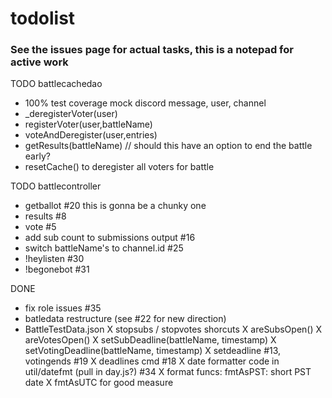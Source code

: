 # todolist

### See the issues page for actual tasks, this is a notepad for active work

TODO battlecachedao
- 100% test coverage
    mock discord message, user, channel
- _deregisterVoter(user)
- registerVoter(user,battleName)
- voteAndDeregister(user,entries)
- getResults(battleName) // should this have an option to end the battle early?
- resetCache() to deregister all voters for battle

TODO battlecontroller
- getballot #20
    this is gonna be a chunky one
- results #8
- vote #5
- add sub count to submissions output #16
- switch battleName's to channel.id #25
- !heylisten #30
- !begonebot #31

DONE
- fix role issues #35
- batledata restructure (see #22 for new direction)
- BattleTestData.json
X stopsubs / stopvotes shorcuts 
X areSubsOpen()
X areVotesOpen()
X setSubDeadline(battleName, timestamp)
X setVotingDeadline(battleName, timestamp)
X setdeadline #13, votingends #19
X deadlines cmd #18
X date formatter code in util/datefmt (pull in day.js?) #34
X format funcs: 
    fmtAsPST: short PST date
X fmtAsUTC for good measure